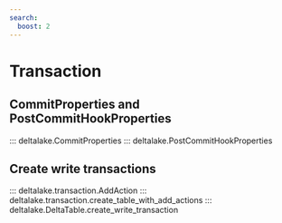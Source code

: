 ```yaml
---
search:
  boost: 2 
---
```



# Transaction

## CommitProperties and PostCommitHookProperties
::: deltalake.CommitProperties
::: deltalake.PostCommitHookProperties

## Create write transactions
::: deltalake.transaction.AddAction
::: deltalake.transaction.create_table_with_add_actions
::: deltalake.DeltaTable.create_write_transaction
